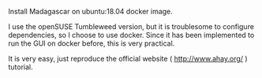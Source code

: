 Install Madagascar on ubuntu:18.04 docker image.

I use the openSUSE Tumbleweed version, but it is troublesome to configure dependencies, so I choose to use docker. Since it has been implemented to run the GUI on docker before, this is very practical.

It is very easy, just reproduce the official website ( http://www.ahay.org/ ) tutorial.
